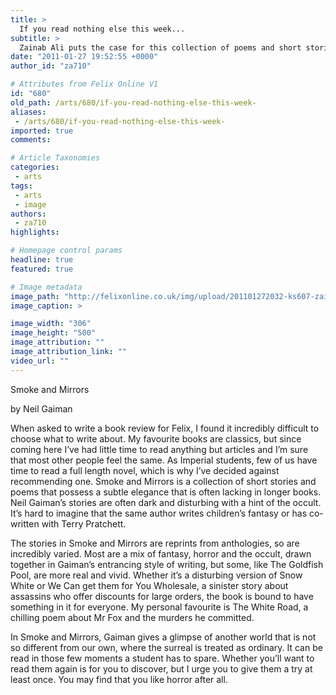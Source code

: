 ```yaml
---
title: >
  If you read nothing else this week...
subtitle: >
  Zainab Ali puts the case for this collection of poems and short stories by a darkly original author
date: "2011-01-27 19:52:55 +0000"
author_id: "za710"

# Attributes from Felix Online V1
id: "680"
old_path: /arts/680/if-you-read-nothing-else-this-week-
aliases:
 - /arts/680/if-you-read-nothing-else-this-week-
imported: true
comments:

# Article Taxonomies
categories:
 - arts
tags:
 - arts
 - image
authors:
 - za710
highlights:

# Homepage control params
headline: true
featured: true

# Image metadata
image_path: "http://felixonline.co.uk/img/upload/201101272032-ks607-zainabbo.jpg"
image_caption: >

image_width: "306"
image_height: "500"
image_attribution: ""
image_attribution_link: ""
video_url: ""
---
```


Smoke and Mirrors

by Neil Gaiman

When asked to write a book review for Felix, I found it incredibly difficult to choose what to write about. My favourite books are classics, but since coming here I’ve had little time to read anything but articles and I’m sure that most other people feel the same. As Imperial students, few of us have time to read a full length novel, which is why I’ve decided against recommending one. Smoke and Mirrors is a collection of short stories and poems that possess a subtle elegance that is often lacking in longer books. Neil Gaiman’s stories are often dark and disturbing with a hint of the occult. It’s hard to imagine that the same author writes children’s fantasy or has co-written with Terry Pratchett.

The stories in Smoke and Mirrors are reprints from anthologies, so are incredibly varied. Most are a mix of fantasy, horror and the occult, drawn together in Gaiman’s entrancing style of writing, but some, like The Goldfish Pool, are more real and vivid. Whether it’s a disturbing version of Snow White or We Can get them for You Wholesale, a sinister story about assassins who offer discounts for large orders, the book is bound to have something in it for everyone. My personal favourite is The White Road, a chilling poem about Mr Fox and the murders he committed.

In Smoke and Mirrors, Gaiman gives a glimpse of another world that is not so different from our own, where the surreal is treated as ordinary. It can be read in those few moments a student has to spare. Whether you’ll want to read them again is for you to discover, but I urge you to give them a try at least once. You may find that you like horror after all.
